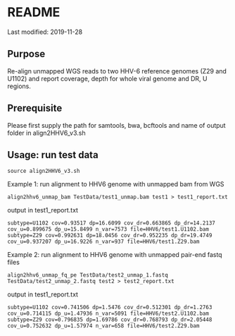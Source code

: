 # README

Last modified: 2019-11-28

## Purpose

Re-align unmapped WGS reads to two HHV-6 reference genomes (Z29 and U1102) and report coverage, depth for whole viral genome and DR, U regions.  


## Prerequisite 
Please first supply the path for samtools, bwa, bcftools and name of output folder in align2HHV6_v3.sh


## Usage: run test data

`source align2HHV6_v3.sh`

Example 1: run alignment to HHV6 genome with unmapped bam from WGS

`align2hhv6_unmap_bam TestData/test1_unmap.bam test1 > test1_report.txt`


output in test1_report.txt 

```text
subtype=U1102 cov=0.93517 dp=16.6099 cov_dr=0.663865 dp_dr=14.2137 cov_u=0.899675 dp_u=15.8499 n_var=7573 file=HHV6/test1.U1102.bam
subtype=Z29 cov=0.992631 dp=18.0456 cov_dr=0.952235 dp_dr=19.4749 cov_u=0.937207 dp_u=16.9226 n_var=937 file=HHV6/test1.Z29.bam
```


Example 2: run alignment to HHV6 genome with unmapped pair-end fastq files

`align2hhv6_unmap_fq_pe TestData/test2_unmap_1.fastq TestData/test2_unmap_2.fastq test2 > test2_report.txt`

output in test1_report.txt 

```text
subtype=U1102 cov=0.741506 dp=1.5476 cov_dr=0.512301 dp_dr=1.2763 cov_u=0.714115 dp_u=1.47936 n_var=5091 file=HHV6/test2.U1102.bam
subtype=Z29 cov=0.796835 dp=1.69786 cov_dr=0.768793 dp_dr=2.05448 cov_u=0.752632 dp_u=1.57974 n_var=658 file=HHV6/test2.Z29.bam
```
